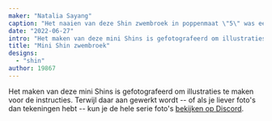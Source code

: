 ```yaml
---
maker: "Natalia Sayang"
caption: "Het naaien van deze Shin zwembroek in poppenmaat \"5\" was een avontuur"
date: "2022-06-27"
intro: "Het maken van deze mini Shins is gefotografeerd om illustraties te maken voor de instructies. Terwijl die nog in de maak zijn -- of als je liever foto's dan tekeningen hebt -- kun je de hele serie foto's bekijken op Discord ."
title: "Mini Shin zwembroek"
designs:
  - "shin"
author: 19867
---
```


Het maken van deze mini Shins is gefotografeerd om illustraties te maken voor de instructies. Terwijl daar aan gewerkt wordt -- of als je liever foto's dan tekeningen hebt -- kun je de hele serie foto's [bekijken op Discord](https://discord.com/channels/698854858052075530/787402509543145532/973065355763253289).
